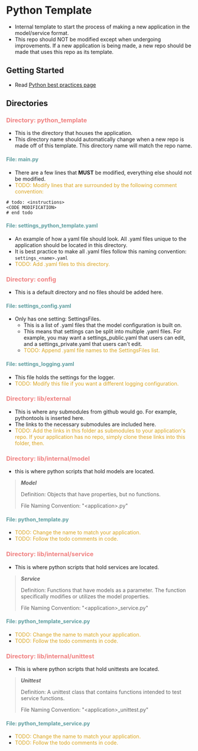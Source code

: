 # Python Template
* Internal template to start the process of making a new application in the model/service format.
* This repo should NOT be modified except when undergoing improvements. If a new application is being made, a new repo should be made that uses this repo as its template.
## Getting Started
* Read [Python best practices page](https://aoms-tech.atlassian.net/wiki/spaces/HWI/pages/2006188061/Python+Best+Practices)
## Directories
### <span style="color: LightCoral"> Directory: python_template </span>
* This is the directory that houses the application.
* This directory name should automatically change when a new repo is made off of this template. This directory name will match the repo name.
#### <span style="color: CadetBlue"> File: main.py </span>
* There are a few lines that **MUST** be modified, everything else should not be modified.
* <span style="color: GoldenRod"> TODO: Modify lines that are surrounded by the following comment convention: </span>
```
# todo: <instructions>
<CODE MODIFICATION>
# end todo
```
#### <span style="color: CadetBlue"> File: settings_python_template.yaml </span>
* An example of how a yaml file should look. All .yaml files unique to the application should be located in this directory.
* It is best practice to make all .yaml files follow this naming convention: `settings_<name>.yaml`
* <span style="color: GoldenRod"> TODO: Add .yaml files to this directory. </span>
### <span style="color: LightCoral"> Directory: config </span>
* This is a default directory and no files should be added here.
#### <span style="color: CadetBlue"> File: settings_config.yaml </span>
* Only has one setting: SettingsFiles. 
  * This is a list of .yaml files that the model configuration is built on. 
  * This means that settings can be split into multiple .yaml files. For example, you may want a settings_public.yaml that users can edit, and a settings_private.yaml that users can't edit. 
  * <span style="color: GoldenRod"> TODO: Append .yaml file names to the SettingsFiles list.
#### <span style="color: CadetBlue"> File: settings_logging.yaml </span>
* This file holds the settings for the logger. 
* <span style="color: GoldenRod"> TODO: Modify this file if you want a different logging configuration. </span>
### <span style="color: LightCoral"> Directory: lib/external </span>
* This is where any submodules from github would go. For example, pythontools is inserted here.
* The links to the necessary submodules are included here.
* <span style="color: GoldenRod"> TODO: Add the links in this folder as submodules to your application's repo. If your application has no repo, simply clone these links into this folder, then. </span>
### <span style="color: LightCoral"> Directory: lib/internal/model </span>
* this is where python scripts that hold models are located.
> **_Model_**
> 
> Definition: Objects that have properties, but no functions.
> 
> File Naming Convention: "<application\>.py"
#### <span style="color: CadetBlue"> File: python_template.py </span>
* <span style="color: GoldenRod"> TODO: Change the name to match your application. </span>
* <span style="color: GoldenRod"> TODO: Follow the todo comments in code. </span> 
### <span style="color: LightCoral"> Directory: lib/internal/service </span>
* This is where python scripts that hold services are located.
> **_Service_**
> 
> Definition: Functions that have models as a parameter. The function specifically modifies or utilizes the model properties.
> 
> File Naming Convention: "<application\>_service.py"
#### <span style="color: CadetBlue"> File: python_template_service.py </span>
* <span style="color: GoldenRod"> TODO: Change the name to match your application. </span>
* <span style="color: GoldenRod"> TODO: Follow the todo comments in code. </span> 
### <span style="color: LightCoral"> Directory: lib/internal/unittest </span>
* This is where python scripts that hold unittests are located.
> **_Unittest_**
> 
> Definition: A unittest class that contains functions intended to test service functions.
> 
> File Naming Convention: "<application\>_unittest.py"
#### <span style="color: CadetBlue"> File: python_template_service.py </span>
* <span style="color: GoldenRod"> TODO: Change the name to match your application. </span>
* <span style="color: GoldenRod"> TODO: Follow the todo comments in code. </span> 
